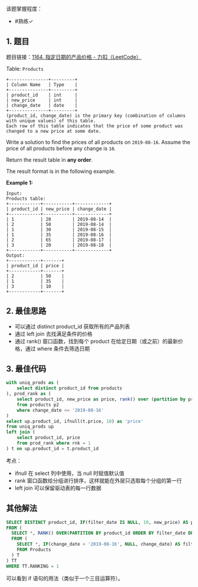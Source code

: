 
该题掌握程度：
- #熟练✓

## 1. 题目
题目链接：[1164. 指定日期的产品价格 - 力扣（LeetCode）](https://leetcode.cn/problems/product-price-at-a-given-date/description/)

Table: `Products`

```
+---------------+---------+
| Column Name   | Type    |
+---------------+---------+
| product_id    | int     |
| new_price     | int     |
| change_date   | date    |
+---------------+---------+
(product_id, change_date) is the primary key (combination of columns with unique values) of this table.
Each row of this table indicates that the price of some product was changed to a new price at some date.
```



Write a solution to find the prices of all products on `2019-08-16`. Assume the price of all products before any change is `10`.

Return the result table in **any order**.

The result format is in the following example.



**Example 1:**

```
Input:
Products table:
+------------+-----------+-------------+
| product_id | new_price | change_date |
+------------+-----------+-------------+
| 1          | 20        | 2019-08-14  |
| 2          | 50        | 2019-08-14  |
| 1          | 30        | 2019-08-15  |
| 1          | 35        | 2019-08-16  |
| 2          | 65        | 2019-08-17  |
| 3          | 20        | 2019-08-18  |
+------------+-----------+-------------+
Output:
+------------+-------+
| product_id | price |
+------------+-------+
| 2          | 50    |
| 1          | 35    |
| 3          | 10    |
+------------+-------+
```

## 2. 最佳思路

- 可以通过 distinct product_id 获取所有的产品列表
- 通过 left join 去找满足条件的价格
- 通过 rank() 窗口函数，找到每个 product 在给定日期（或之前）的最新价格，通过 where 条件去筛选日期

## 3. 最佳代码

```sql
with uniq_prods as (
    select distinct product_id from products
), prod_rank as (
    select product_id, new_price as price, rank() over (partition by product_id order by change_date desc) as rnk
    from products p2
    where change_date <= '2019-08-16'
)
select up.product_id, ifnull(t.price, 10) as 'price'
from uniq_prods up
left join (
    select product_id, price
    from prod_rank where rnk = 1
) t on up.product_id = t.product_id
```

考点：
- ifnull 在 select 列中使用，当 null 时赋值默认值
- rank 窗口函数给分组进行排序，这样就能在外层只选取每个分组的第一行
- left join 可以保留驱动表的每一行数据

## 其他解法

```sql
SELECT DISTINCT product_id, IF(filter_date IS NULL, 10, new_price) AS price
FROM (
  SELECT *, RANK() OVER(PARTITION BY product_id ORDER BY filter_date DESC) AS RANKING
  FROM (
    SELECT *, IF(change_date > '2019-08-16', NULL, change_date) AS filter_date
    FROM Products
  ) T
) TT
WHERE TT.RANKING = 1
```
可以看到 if 语句的用法（类似于一个三目运算符）。